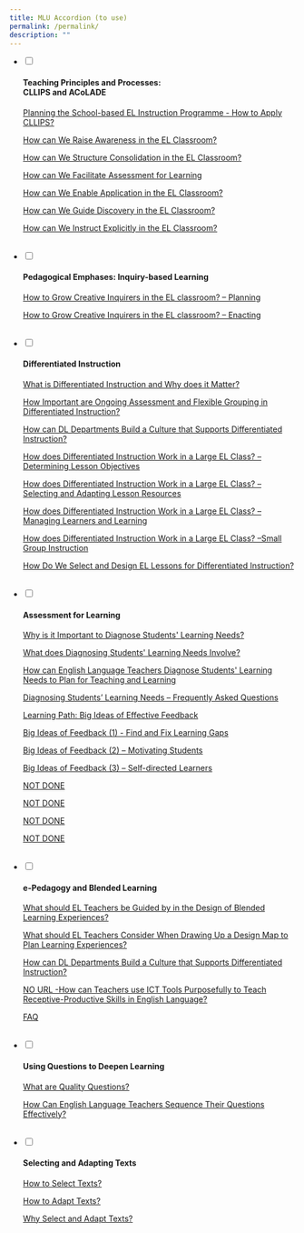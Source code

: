 ```yaml
---
title: MLU Accordion (to use)
permalink: /permalink/
description: ""
---
```

<ul class="jekyllcodex_accordion">
  <li>
    <input type="checkbox" id="accordion1">
    <label for="accordion1"><h4>   

Teaching Principles and Processes:  
CLLIPS and ACoLADE</h4></label>
    <div><p><a href="https://www.opal2.moe.edu.sg/app/learner/detail/course/fadfc435-d0be-4411-8ba6-7a32a9140810">Planning the School-based EL Instruction Programme - How to Apply CLLIPS?</a></p>
			<p><a href="https://www.opal2.moe.edu.sg/app/learner/detail/course/ff6a561d-6211-452b-b742-abd2999db216"> How can We Raise Awareness in the EL Classroom?</a></p>
			<p><a href="https://www.opal2.moe.edu.sg/app/learner/detail/course/d664ac06-b2a9-45d8-8e5e-e6d90e8d1da7">  How can We Structure Consolidation in the EL Classroom?</a></p>
			<p><a href="https://www.opal2.moe.edu.sg/app/learner/detail/course/4c15a045-b251-4157-8d85-506e3a0727c0">How can We Facilitate Assessment for Learning</a></p>
			<p><a href="https://www.opal2.moe.edu.sg/app/learner/detail/course/ff0cbf5a-5cd1-44d7-8380-85d5fbc30d14"> How can We Enable Application in the EL Classroom?</a></p>
			<p><a href="https://www.opal2.moe.edu.sg/app/learner/detail/course/8f4ad335-1a5e-42ac-92b1-5e36c212cb7e">   How can We Guide Discovery in the EL Classroom?</a></p>
			<p><a href="https://www.opal2.moe.edu.sg/app/learner/detail/course/11bc5ba4-227e-4506-a97c-a1e525718b5a">  How can We Instruct Explicitly in the EL Classroom?</a></p>
    </div>
	</li>  
	<li>
    <input type="checkbox" id="accordion2">
    <label for="accordion2"><h4>Pedagogical Emphases: Inquiry-based Learning</h4></label>
    <div>
      <p><a href="https://www.opal2.moe.edu.sg/app/learner/detail/course/d678f719-4d80-46d4-a658-82d8698294e0">How to Grow Creative Inquirers in the EL classroom? – Planning</a></p>
		<p><a href="https://www.opal2.moe.edu.sg/app/learner/detail/course/3b844902-987a-4f47-8739-c9369431df45">  How to Grow Creative Inquirers in the EL classroom? – Enacting</a></p>
    </div>
	</li>  
	<li>
    <input type="checkbox" id="accordion3">
    <label for="accordion3"><h4>Differentiated Instruction</h4></label>
    <div>
      <p><a href="https://www.opal2.moe.edu.sg/app/learner/detail/course/583d5b64-b4f2-4081-82ae-5a6f00e3ddf">What is Differentiated Instruction and Why does it Matter?</a></p>
			      <p><a href="https://www.opal2.moe.edu.sg/app/learner/detail/course/27d1d8ec-7991-45e9-89b4-3679fce6a7c7">How Important are Ongoing Assessment and Flexible Grouping in Differentiated Instruction?</a></p>
			      <p><a href="https://www.opal2.moe.edu.sg/app/learner/detail/course/c38620fc-ad41-489c-8a2c-afc808dabf12">How can DL Departments Build a Culture that Supports Differentiated Instruction?</a></p>
			      <p><a href="https://www.opal2.moe.edu.sg/app/learner/detail/course/b30f27c2-aab2-4de5-9b52-06781597777b">How does Differentiated Instruction Work in a Large EL Class? –Determining Lesson Objectives</a></p>
			      <p><a href="https://www.opal2.moe.edu.sg/app/learner/detail/course/4fd2abdd-e1f7-4cd3-bc31-5d169be74fa6">How does Differentiated Instruction Work in a Large EL Class? –Selecting and Adapting Lesson Resources
</a></p>
			      <p><a href="https://www.opal2.moe.edu.sg/app/learner/detail/course/f9498f4a-43a8-4605-99e3-88831b0b1af8">How does Differentiated Instruction Work in a Large EL Class? –Managing Learners and Learning
</a></p>
			<p><a href="https://www.opal2.moe.edu.sg/app/learner/detail/course/2faa2b19-a8b5-41a6-9f11-c2d973330a06">How does Differentiated Instruction Work in a Large EL Class? –Small Group Instruction
</a></p>
			<p><a href="https://www.opal2.moe.edu.sg/app/learner/detail/course/f6c47bcb-d94c-46d5-9bdd-d4b70b370b3d">How Do We Select and Design EL Lessons for Differentiated Instruction?
</a></p>
    </div>
	</li>  
		<li>
    <input type="checkbox" id="accordion4">
    <label for="accordion4"><h4>Assessment for Learning</h4></label>
    <div>
      <p><a href="https://www.opal2.moe.edu.sg/app/learner/detail/course/ed68e7d8-eae3-473a-beb6-ff6b9858d9ce">Why is it Important to Diagnose Students' Learning Needs?</a></p>
		<p><a href="https://www.opal2.moe.edu.sg/app/learner/detail/course/67519c16-ce40-4643-a9f1-c2fe1afa37e4">What does Diagnosing Students' Learning Needs Involve?</a></p>
			   <p><a href="https://www.opal2.moe.edu.sg/app/learner/detail/course/a71689f4-1a87-433c-b5cb-8a97fc904754">How can English Language Teachers Diagnose Students' Learning Needs to Plan for Teaching and Learning</a></p>
			   <p><a href="https://www.opal2.moe.edu.sg/app/learner/detail/course/486562ce-ca8e-430c-aa68-8a41de533586">Diagnosing Students’ Learning Needs – Frequently Asked Questions</a></p>
			    <p><a href="https://www.opal2.moe.edu.sg/app/learner/my-learning/learning-path/e715a49b-7d3c-4f18-9e03-fb9c5c3c4f12/fromlmm">Learning Path: Big Ideas of Effective Feedback</a></p>
		<p><a href="https://www.opal2.moe.edu.sg/app/learner/detail/course/7189e152-5787-4589-adf8-1c7585960e97">Big Ideas of Feedback (1) - Find and Fix Learning Gaps</a></p>
			   <p><a href="https://www.opal2.moe.edu.sg/app/learner/detail/course/c1f0a252-f62e-4680-9058-bdfa580e93cc">Big Ideas of Feedback (2) – Motivating Students</a></p>
			   <p><a href="https://www.opal2.moe.edu.sg/app/learner/detail/course/e1842bbd-e411-4905-9aba-79393b4adb55">Big Ideas of Feedback (3) – Self-directed Learners</a></p>
			    <p><a href="https://www.opal2.moe.edu.sg/app/learner/detail/course/ed68e7d8-eae3-473a-beb6-ff6b9858d9ce">NOT DONE</a></p>
		<p><a href="https://www.opal2.moe.edu.sg/app/learner/detail/course/67519c16-ce40-4643-a9f1-c2fe1afa37e4">NOT DONE</a></p>
			   <p><a href="https://www.opal2.moe.edu.sg/app/learner/detail/course/a71689f4-1a87-433c-b5cb-8a97fc904754">NOT DONE</a></p>
			   <p><a href="https://www.opal2.moe.edu.sg/app/learner/detail/course/486562ce-ca8e-430c-aa68-8a41de533586">NOT DONE</a></p>
    </div>
	</li>  
		<li>
    <input type="checkbox" id="accordion5">
    <label for="accordion5"><h4>e-Pedagogy and Blended Learning</h4></label>
    <div>
      <p><a href="https://www.opal2.moe.edu.sg/app/learner/detail/course/846f11c8-2577-40a4-a511-b7b71b7d2b3b">What should EL Teachers be Guided by in the Design of Blended Learning Experiences?</a></p>
			      <p><a href="https://www.opal2.moe.edu.sg/app/learner/detail/course/9ae5e67e-3a70-412d-97b0-03b6ecb908b2">What should EL Teachers Consider When Drawing Up a Design Map to Plan Learning Experiences?</a></p>
			      <p><a href="https://www.opal2.moe.edu.sg/app/learner/detail/course/c38620fc-ad41-489c-8a2c-afc808dabf12">How can DL Departments Build a Culture that Supports Differentiated Instruction?</a></p>
			      <p><a href="">NO URL -How can Teachers use ICT Tools Purposefully to Teach Receptive-Productive Skills in English Language?</a></p>
			      <p><a href="">FAQ
</a></p>
    </div>
	</li>  
			<li>
    <input type="checkbox" id="accordion6">
    <label for="accordion6"><h4>Using Questions to Deepen Learning</h4></label>
    <div>
      <p><a href="https://www.opal2.moe.edu.sg/app/learner/detail/course/15d44d78-d4eb-40f0-949b-b7a5dfde88b2">What are Quality Questions?</a></p>
			      <p><a href="https://www.opal2.moe.edu.sg/app/learner/detail/course/3d11cb05-2451-48a4-b2c0-2792946ac91f">How Can English Language Teachers Sequence Their Questions Effectively?</a></p>
    </div>
	</li>  
	<li>
    <input type="checkbox" id="accordion7">
    <label for="accordion7"><h4>Selecting and Adapting Texts</h4></label>
    <div>
      <p><a href="https://www.opal2.moe.edu.sg/app/learner/detail/course/54e968f7-6d1c-4be0-907c-d506fae4a150">How to Select Texts?</a></p>
			      <p><a href="https://www.opal2.moe.edu.sg/app/learner/detail/course/77935d85-e1e5-4a55-b291-3554870a2a42">How to Adapt Texts?</a></p>
			      <p><a href="https://www.opal2.moe.edu.sg/app/learner/detail/course/3b8b52e5-c137-4699-9b37-522fa75b97fe">Why Select and Adapt Texts?</a></p>
    </div>
	</li>  
</ul>
